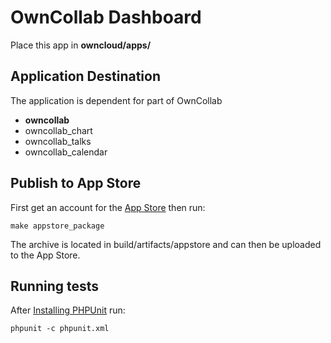 # OwnCollab Dashboard

Place this app in **owncloud/apps/**

## Application Destination

The application is dependent for part of OwnCollab

- __owncollab__
- owncollab_chart
- owncollab_talks
- owncollab_calendar

## Publish to App Store

First get an account for the [App Store](http://apps.owncloud.com/) then run:

    make appstore_package

The archive is located in build/artifacts/appstore and can then be uploaded to the App Store.

## Running tests
After [Installing PHPUnit](http://phpunit.de/getting-started.html) run:

    phpunit -c phpunit.xml
